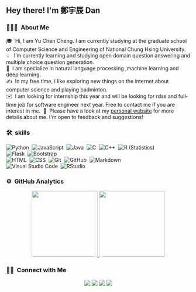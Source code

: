 

<h2>Hey there! I'm 鄭宇辰 Dan</h2>

### 👨🏻‍💻 &nbsp;About Me
🎓 &nbsp;Hi, I am Yu Chen Cheng. I am currently studying at the graduate school of Computer Science and Engineering of National Chung Hsing University.\
💡  &nbsp; I’m currently learning and studying open domain question answering and multiple choice question generation.\
🌱 &nbsp;I am specialize in natural language processing ,machine learning and deep learning.\
✍️ &nbsp;In my free time, I like exploring new things on the internet about computer science and playing badminton.\
✉️ &nbsp;I am looking for internship this year and will be looking for rdss and full-time job for software engineer next year. Free to contact me if you are interest in me.&nbsp;
📄 &nbsp;Please have a look at my [personal website](https://dan890407.github.io/) for more details about me. I'm open to feedback and suggestions!

### 🛠 &nbsp;skills

![Python](https://img.shields.io/badge/-Python-05122A?style=flat&logo=python)&nbsp;
![JavaScript](https://img.shields.io/badge/-JavaScript-05122A?style=flat&logo=javascript)&nbsp;
![Java](https://img.shields.io/badge/-Java-05122A?style=flat&logo=Java&logoColor=FFA518)&nbsp;
![C](https://img.shields.io/badge/-C-05122A?style=flat&logo=C&logoColor=A8B9CC)&nbsp;
![C++](https://img.shields.io/badge/-C++-05122A?style=flat&logo=C%2B%2B&logoColor=00599C)&nbsp;
![R (Statistics)](https://img.shields.io/badge/-R-05122A?style=flat&logo=R&logoColor=276DC3)\
![Flask](https://img.shields.io/badge/-Flask-05122A?style=flat&logo=flask)&nbsp;
![Bootstrap](https://img.shields.io/badge/-Bootstrap-05122A?style=flat&logo=bootstrap&logoColor=563D7C)\
![HTML](https://img.shields.io/badge/-HTML-05122A?style=flat&logo=HTML5)&nbsp;
![CSS](https://img.shields.io/badge/-CSS-05122A?style=flat&logo=CSS3&logoColor=1572B6)&nbsp;
![Git](https://img.shields.io/badge/-Git-05122A?style=flat&logo=git)&nbsp;
![GitHub](https://img.shields.io/badge/-GitHub-05122A?style=flat&logo=github)&nbsp;
![Markdown](https://img.shields.io/badge/-Markdown-05122A?style=flat&logo=markdown)\
![Visual Studio Code](https://img.shields.io/badge/-Visual%20Studio%20Code-05122A?style=flat&logo=visual-studio-code&logoColor=007ACC)&nbsp;
![RStudio](https://img.shields.io/badge/-RStudio-05122A?style=flat&logo=rstudio)&nbsp;
### ⚙️ &nbsp;GitHub Analytics

<p align="center">
<a href="https://github.com/dan890407">
  <img height="180em" src="https://github-readme-stats-eight-theta.vercel.app/api?username=dan890407&show_icons=true&theme=dracula&include_all_commits=true&count_private=true"/>
  <img height="180em" src="https://github-readme-stats-eight-theta.vercel.app/api/top-langs/?username=dan890407&layout=compact&langs_count=8&theme=dracula"/>
</a>
</p>

### 🤝🏻 &nbsp;Connect with Me

<p align="center">
<a href="https://dan890407.github.io"><img src="https://img.shields.io/badge/-dan890407.com-3423A6?style=flat&logo=Google-Chrome&logoColor=white"/></a>
<a href="https://www.linkedin.com/in/%E5%AE%87%E8%BE%B0-%E9%84%AD-95903325a/"><img src="https://img.shields.io/badge/-鄭宇辰-0077B5?style=flat&logo=Linkedin&logoColor=white"/></a>
<a href="dan890407@gmail.com"><img src="https://img.shields.io/badge/-dan890407@gmail.com-D14836?style=flat&logo=Gmail&logoColor=white"/></a>
<a href="https://www.facebook.com/chengdan0407"><img src="https://img.shields.io/badge/-@dan890407-1877F2?style=flat&logo=Facebook&logoColor=white"/></a>
</p>

<!---
dan890407/dan890407 is a ✨ special ✨ repository because its `README.md` (this file) appears on your GitHub profile.
You can click the Preview link to take a look at your changes.
--->
